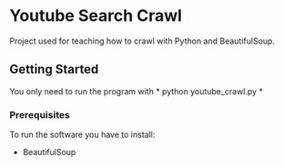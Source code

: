 # Youtube Search Crawl

Project used for teaching how to crawl with Python and BeautifulSoup.

## Getting Started

You only need to run the program with * python youtube_crawl.py *

### Prerequisites

To run the software you have to install:

* BeautifulSoup


